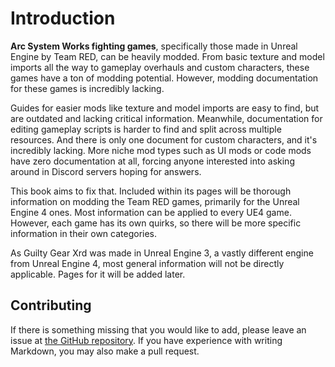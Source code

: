 # Introduction

**Arc System Works fighting games**, specifically those made in Unreal Engine by Team RED, can be heavily modded. From basic texture and model imports all the way to gameplay overhauls and custom characters, these games have a ton of modding potential. However, modding documentation for these games is incredibly lacking. 

Guides for easier mods like texture and model imports are easy to find, but are outdated and lacking critical information. Meanwhile, documentation for editing gameplay scripts is harder to find and split across multiple resources. And there is only one document for custom characters, and it's incredibly lacking. More niche mod types such as UI mods or code mods have zero documentation at all, forcing anyone interested into asking around in Discord servers hoping for answers.

This book aims to fix that. Included within its pages will be thorough information on modding the Team RED games, primarily for the Unreal Engine 4 ones. Most information can be applied to every UE4 game. However, each game has its own quirks, so there will be more specific information in their own categories.

As Guilty Gear Xrd was made in Unreal Engine 3, a vastly different engine from Unreal Engine 4, most general information will not be directly applicable. Pages for it will be added later.

## Contributing

If there is something missing that you would like to add, please leave an issue at [the GitHub repository](https://github.com/WistfulHopes/asw-modding-book). If you have experience with writing Markdown, you may also make a pull request.